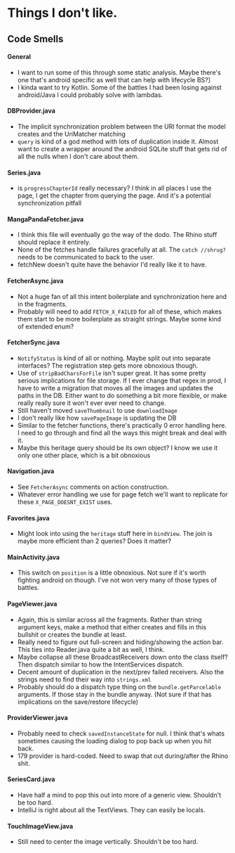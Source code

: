 
Things I don't like.
====================

Code Smells
-----------

#### General
* I want to run some of this through some static analysis. Maybe there's one that's android specific as well that can help with lifecycle BS?]
* I kinda want to try Kotlin. Some of the battles I had been losing against android/Java I could probably solve with lambdas.

#### DBProvider.java
* The implicit synchronization problem between the URI format the model creates and the UriMatcher matching
* `query` is kind of a god method with lots of duplication inside it. Almost want to create a wrapper around the android SQLite stuff that gets rid of all the nulls when I don't care about them.

#### Series.java
* is `progressChapterId` really necessary? I think in all places I use the page, I get the chapter from querying the page. And it's a potential synchronization pitfall

#### MangaPandaFetcher.java
* I think this file will eventually go the way of the dodo. The Rhino stuff should replace it entirely.
* None of the fetches handle failures gracefully at all. The `catch //shrug? ` needs to be communicated to back to the user.
* fetchNew doesn't quite have the behavior I'd really like it to have.

#### FetcherAsync.java
* Not a huge fan of all this intent boilerplate and synchronization here and in the fragments.
* Probably will need to add `FETCH_X_FAILED` for all of these, which makes them start to be more boilerplate as straight strings. Maybe some kind of extended enum?

#### FetcherSync.java
* `NotifyStatus` is kind of all or nothing. Maybe split out into separate interfaces? The registration step gets more obnoxious though.
* Use of `stripBadCharsForFile` isn't super great. It has some pretty serious implications for file storage. If I ever change that regex in prod, I have to write a migration that moves all the images and updates the paths in the DB. Either want to do something a bit more flexible, or make really really sure it won't ever ever need to change.
* Still haven't moved `saveThumbnail` to use `downloadImage`
* I don't really like how `savePageImage` is updating the DB
* Similar to the fetcher functions, there's practically 0 error handling here. I need to go through and find all the ways this might break and deal with it.
* Maybe this heritage query should be its own object? I know we use it only one other place, which is a bit obnoxious

#### Navigation.java
* See `FetcherAsync` comments on action construction.
* Whatever error handling we use for page fetch we'll want to replicate for these `X_PAGE_DOESNT_EXIST` uses.

#### Favorites.java
* Might look into using the `heritage` stuff here in `bindView`. The join is maybe more efficient than 2 queries? Does it matter?

#### MainActivity.java
* This switch on `position` is a little obnoxious. Not sure if it's worth fighting android on though. I've not won very many of those types of battles.

#### PageViewer.java
* Again, this is similar across all the fragments. Rather than string argument keys, make a method that either creates and fills in this bullshit or creates the bundle at least.
* Really need to figure out full-screen and hiding/showing the action bar. This ties into Reader.java quite a bit as well, I think.
* Maybe collapse all these BroadcastReceivers down onto the class itself? Then dispatch similar to how the IntentServices dispatch.
* Decent amount of duplication in the next/prev failed receivers. Also the strings need to find their way into `strings.xml`
* Probably should do a dispatch type thing on the `bundle.getParcelable` arguments. If those stay in the bundle anyway. (Not sure if that has implications on the save/restore lifecycle)

#### ProviderViewer.java
* Probably need to check `savedInstanceState` for null. I think that's whats sometimes causing the loading dialog to pop back up when you hit back.
* 179 provider is hard-coded. Need to swap that out during/after the Rhino shit.

#### SeriesCard.java
* Have half a mind to pop this out into more of a generic view. Shouldn't be too hard.
* IntelliJ is right about all the TextViews. They can easily be locals.

#### TouchImageView.java
* Still need to center the image vertically. Shouldn't be too hard.
